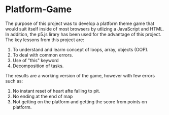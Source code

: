 # Platform-Game
The purpose of this project was to develop a platform theme game that would suit itself inside of most browsers by utlizing a JavaScript and HTML. In addition, the p5.js lirary has been used for the advantage of this project.
The key lessons from this project are:
1. To understand and learm concept of loops, array, objects (OOP).
2. To deal with common errors.
3. Use of "this" keyword
4. Decomposition of tasks.

The results are a working version of the game, however with few errors such as:
1. No instant reset of heart afte falling to pit.
2. No ending at the end of map
3. Not getting on the platform and getting the score from points on platform.
